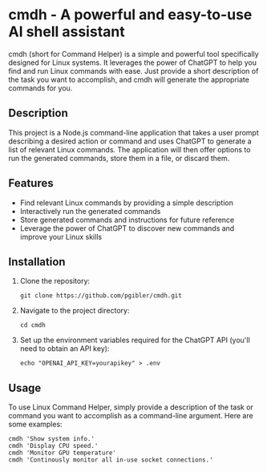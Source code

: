 # cmdh - A powerful and easy-to-use AI shell assistant

cmdh (short for Command Helper) is a simple and powerful tool specifically designed for Linux systems. It leverages the power of ChatGPT to help you find and run Linux commands with ease. Just provide a short description of the task you want to accomplish, and cmdh will generate the appropriate commands for you.

## Description

This project is a Node.js command-line application that takes a user prompt describing a desired action or command and uses ChatGPT to generate a list of relevant Linux commands. The application will then offer options to run the generated commands, store them in a file, or discard them.

## Features

- Find relevant Linux commands by providing a simple description
- Interactively run the generated commands
- Store generated commands and instructions for future reference
- Leverage the power of ChatGPT to discover new commands and improve your Linux skills

## Installation

1. Clone the repository:

    `git clone https://github.com/pgibler/cmdh.git`

2. Navigate to the project directory:

    `cd cmdh`

3. Set up the environment variables required for the ChatGPT API (you'll need to obtain an API key):

    `echo "OPENAI_API_KEY=yourapikey" > .env`

## Usage

To use Linux Command Helper, simply provide a description of the task or command you want to accomplish as a command-line argument. Here are some examples:

```
cmdh 'Show system info.'
cmdh 'Display CPU speed.'
cmdh 'Monitor GPU temperature'
cmdh 'Continously monitor all in-use socket connections.'
```